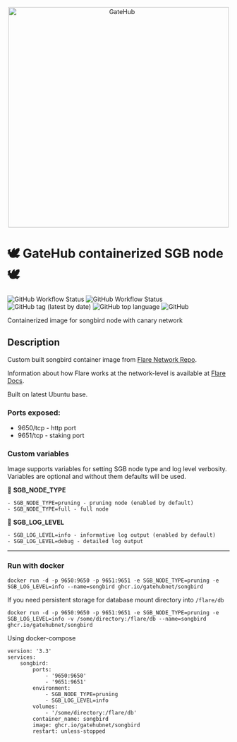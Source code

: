 <p align="center">
    <a href="https://gatehub.net">
      <img src="https://cdn.gatehub.net/img/gatehub_logo_blue.svg" alt="GateHub"/ width="500px">
    </a>
</p>

# 🕊️ **GateHub containerized SGB node** 🕊️
![GitHub Workflow Status](https://img.shields.io/github/workflow/status/gatehubnet/songbird/Docker%20Image?style=plastic&logo=docker&color=blue)
![GitHub Workflow Status](https://img.shields.io/github/workflow/status/gatehubnet/songbird/Docker%20Test?style=plastic&logo=docker&color=blue)
![GitHub tag (latest by date)](https://img.shields.io/github/v/tag/gatehubnet/songbird?label=latest&style=plastic)
![GitHub top language](https://img.shields.io/github/languages/top/gatehubnet/songbird?color=blue&style=plastic)
![GitHub](https://img.shields.io/github/license/gatehubnet/songbird?color=blue&style=plastic)

Containerized image for songbird node with canary network

## **Description**

Custom built songbird container image from [Flare Network Repo](https://gitlab.com/flarenetwork/flare).

Information about how Flare works at the network-level is available at [Flare Docs](https://docs.flare.network/en/).

Built on latest Ubuntu base. 

### **Ports exposed:**
- 9650/tcp - http port
- 9651/tcp - staking port


### **Custom variables**
Image supports variables for setting SGB node type and log level verbosity. Variables are optional and without them defaults will be used.

🔵 **SGB_NODE_TYPE**
```
- SGB_NODE_TYPE=pruning - pruning node (enabled by default)
- SGB_NODE_TYPE=full - full node
```

🔵 **SGB_LOG_LEVEL**
```
- SGB_LOG_LEVEL=info - informative log output (enabled by default)
- SGB_LOG_LEVEL=debug - detailed log output
```
---
### **Run with docker**
```
docker run -d -p 9650:9650 -p 9651:9651 -e SGB_NODE_TYPE=pruning -e SGB_LOG_LEVEL=info --name=songbird ghcr.io/gatehubnet/songbird
```
If you need persistent storage for database mount directory into `/flare/db`

```
docker run -d -p 9650:9650 -p 9651:9651 -e SGB_NODE_TYPE=pruning -e SGB_LOG_LEVEL=info -v /some/directory:/flare/db --name=songbird ghcr.io/gatehubnet/songbird
```
Using docker-compose
```
version: '3.3'
services:
    songbird:
        ports:
            - '9650:9650'
            - '9651:9651'
        environment:
            - SGB_NODE_TYPE=pruning
            - SGB_LOG_LEVEL=info
        volumes:
            - '/some/directory:/flare/db'
        container_name: songbird
        image: ghcr.io/gatehubnet/songbird
        restart: unless-stopped
```
